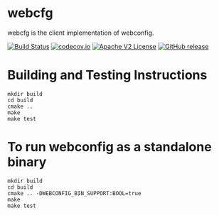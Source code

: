 # webcfg

webcfg is the client implementation of webconfig.

[![Build Status](https://github.com/xmidt-org/webcfg/workflows/CI/badge.svg)](https://github.com/xmidt-org/webcfg/actions)
[![codecov.io](http://codecov.io/github/xmidt-org/webcfg/coverage.svg?branch=master)](http://codecov.io/github/xmidt-org/webcfg?branch=master)
[![Apache V2 License](http://img.shields.io/badge/license-Apache%20V2-blue.svg)](https://github.com/xmidt-org/webcfg/blob/master/LICENSE.txt)
[![GitHub release](https://img.shields.io/github/release/xmidt-org/webcfg.svg)](CHANGELOG.md)


# Building and Testing Instructions

```
mkdir build
cd build
cmake ..
make
make test
```
# To run webconfig as a standalone binary

```
mkdir build
cd build
cmake .. -DWEBCONFIG_BIN_SUPPORT:BOOL=true
make
make test
```

